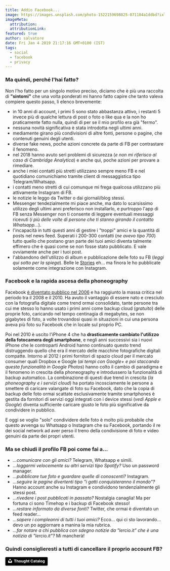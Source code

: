 ```yaml
---
title: Addio Facebook...
image: https://images.unsplash.com/photo-1522159698025-071104a1ddbd?ixlib=rb-1.2.1&ixid=eyJhcHBfaWQiOjEyMDd9&auto=format&fit=crop&w=1350&q=80
imageMeta:
  attribution:
  attributionLink:
featured: true
author: salvatore
date: Fri Jan 4 2019 21:17:16 GMT+0100 (IST)
tags:
  - social
  - facebook
  - privacy
---
```


### Ma quindi, perché l'hai fatto?
Non l'ho fatto per un singolo motivo preciso, diciamo che è più una raccolta di **"sintomi"** che una volta ponderati mi hanno fatto capire che tanto valeva compiere questo passo, li elenco brevemente:

* in 10 anni di account, i primi 5 sono stato abbastanza attivo, i restanti 5 invece più di qualche lettura di post o foto o like qua e la non ho praticamente fatto nulla, quindi di per se il mio profilo era già "fermo".
* nessuna novità significativa è stata introdotta negli ultimi anni.
* mediamente girano più condivisioni di altre fonti, persone o pagine, che contenuti genuini degli utenti.
* diverse fake news, poche azioni concrete da parte di FB per contrastare il fenomeno.
* nel 2018 hanno avuto seri problemi di sicurezza (*e non mi riferisco al caso di Cambridge Analytica*) e anche qui, poche azioni per provare a rimediare.
* anche i miei contatti più stretti utilizzano sempre meno FB e nel quotidiano comunichiamo tramite client di messaggistica tipo Telegram/Whatsapp.
* i contatti meno stretti di cui comunque mi frega qualcosa utilizzano più attivamente Instagram di FB.
* le notizie le leggo da Twitter o dai giornali/blog stessi.
* Messenger tendezialmente mi piace anche, ma dato lo scarsissimo utilizzo degli ultimi anni preferisco non installarlo, e purtroppo l'app di FB senza Messenger non ti consente di leggere eventuali messaggi ricevuti (*i più delle volte di persone che ti stanno girando il contatto Whatsapp...*).
* l'incapacità in tutti questi anni di gestire i "troppi" amici e la quantità di posts nel news feed. Superati i 200-300 contatti (*ne avevo tipo 700*) tutto quello che postano gran parte dei tuoi amici diventa talmente effimero che è quasi come se non fosse stato pubblicato. E vale ovviamente anche per i tuoi post.
* l'abbandono dell'utilizzo di album e pubblicazione delle foto su FB (*leggi qui sotto per la spiega*). Belle le [Stories](https://techcrunch.com/2017/01/25/facebook-stories/) eh... ma finora le ho pubblicate solamente come integrazione con Instagram.

### Facebook e la rapida ascesa della phoneography
Facebook [è diventato pubblico nel 2006](https://en.wikipedia.org/wiki/Facebook) e ha raggiunto la massa critica nel periodo tra il 2008 e il 2010. Ha avuto il vantaggio di essere nato e cresciuto con la fotografia digitale come trend ormai consolidato, tante persone tra cui me stesso lo hanno usato i primi anni come backup cloud (*gratuito*) delle proprie foto, caricando nel tempo centinagia di megabytes, se non gigabytes di foto, a volte trovandosi quasi in situazioni in cui una persona aveva più foto su Facebook che in locale sul proprio PC. 

Poi nel 2010 è uscito l'iPhone 4 che ha **drasticamente cambiato l'utilizzo della fotocamera degli smartphone**, e negli anni successivi sia i nuovi iPhone che le controparti Android hanno continuato questo trend distruggendo quello che era il mercato delle macchine fotografiche digitali compatte. Intorno al 2012 i primi fornitori di spazio cloud per il mercato consumer quali Dropbox e Google (*ai tempi con Google+ e poi staccando questa funzionalità in Google Photos*) hanno colto il cambio di paradigma e il fenomeno in crescita della phoneography e introdussero la funzionalità di backup automatico. La combinazione di questi due trend in crescita (*la phoneography e i servizi cloud*) ha portato incosciamente le persone a smettere di caricare valangate di foto su Facebook, dato che la copia di backup delle foto ormai scattate esclusivamente tramite smartphones è gestita da fornitori di servizi oggi integrati con i device stessi (*vedi Apple e Google*) diventa sufficiente caricare giusto le foto più significative da condividere in pubblico. 

E oggi se voglio "solo" condividere delle foto è molto più probabile che questo avvenga su Whatsapp o Instagram che su Facebook, portando il re dei social network ad aver perso il treno della condivisione di foto e video genuini da parte dei propri utenti.

### Ma se chiudi il profilo FB poi come fai a...
* *...comunicare con gli amici?* Telegram, Whatsapp e simili.
* *...loggarmi velocemente su altri servizi tipo Spotify?* Uso un password manager.
* *...pubblicare tue foto e guardare quelle di conoscenti?* Instagram.
* *...seguire le pagine divertenti tipo "i gatti conquisteranno il mondo"?* Hanno account anche su Instagram e condividono tendenzialmente gli stessi post.
* *...rivedere i post pubblicati in passato?* Nostalgia canaglia! Ma per fortuna ci sono Timehop e i backup di Facebook stesso!
* *...restare informato da diverse fonti?* Twitter, che ormai è diventato un feed reader...
* *...sapere i compleanni di tutti i tuoi amici?* Ecco... qui ci sto lavorando... devo un po aggiornare a manina la mia rubrica.
* *...far notare a chi pubblica con sdegno notizie da "lercio.it" che è una notizia di "lercio.it"?* Mi mancherà!


### Quindi consiglieresti a tutti di cancellare il proprio account FB?



<a style="background-color:black;color:white;text-decoration:none;padding:4px 6px;font-family:-apple-system, BlinkMacSystemFont, &quot;San Francisco&quot;, &quot;Helvetica Neue&quot;, Helvetica, Ubuntu, Roboto, Noto, &quot;Segoe UI&quot;, Arial, sans-serif;font-size:12px;font-weight:bold;line-height:1.2;display:inline-block;border-radius:3px" href="https://unsplash.com/@thoughtcatalog?utm_medium=referral&amp;utm_campaign=photographer-credit&amp;utm_content=creditBadge" target="_blank" rel="noopener noreferrer" title="Download free do whatever you want high-resolution photos from Thought Catalog"><span style="display:inline-block;padding:2px 3px"><svg xmlns="http://www.w3.org/2000/svg" style="height:12px;width:auto;position:relative;vertical-align:middle;top:-2px;fill:white" viewBox="0 0 32 32"><title>unsplash-logo</title><path d="M10 9V0h12v9H10zm12 5h10v18H0V14h10v9h12v-9z"></path></svg></span><span style="display:inline-block;padding:2px 3px">Thought Catalog</span></a>